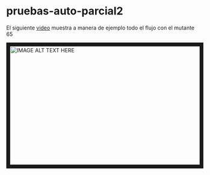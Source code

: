# pruebas-auto-parcial2

El siguiente [video](https://www.youtube.com/watch?v=t35cj-RCqfg) muestra a manera de ejemplo todo el flujo con el mutante 65

<a href="http://www.youtube.com/watch?feature=player_embedded&v=t35cj-RCqfg
" target="_blank"><img src="http://img.youtube.com/vi/t35cj-RCqfg/0.jpg" 
alt="IMAGE ALT TEXT HERE" width="560" height="315" border="10" /></a>


